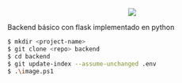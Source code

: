<center><img src="https://i.imgur.com/vzXnqsm.png"></center>

Backend básico con flask implementado en python

```bash
$ mkdir <project-name>
$ git clone <repo> backend
$ cd backend
$ git update-index --assume-unchanged .env
$ .\image.ps1
```
